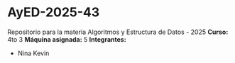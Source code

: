 # AyED-2025-43
Repositorio para la materia Algoritmos y Estructura de Datos - 2025
**Curso:** 4to 3
**Máquina asignada:** 5
**Integrantes:**
- Nina Kevin 
